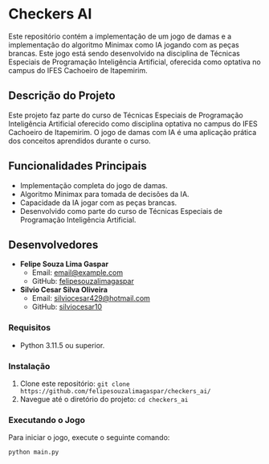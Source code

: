 # Checkers AI

Este repositório contém a implementação de um jogo de damas e a implementação do algoritmo Minimax como IA jogando com as peças brancas. Este jogo está sendo desenvolvido na disciplina de Técnicas Especiais de Programação Inteligência Artificial, oferecida como optativa no campus do IFES Cachoeiro de Itapemirim.

## Descrição do Projeto

Este projeto faz parte do curso de Técnicas Especiais de Programação Inteligência Artificial oferecido como disciplina optativa no campus do IFES Cachoeiro de Itapemirim. O jogo de damas com IA é uma aplicação prática dos conceitos aprendidos durante o curso.

## Funcionalidades Principais

- Implementação completa do jogo de damas.
- Algoritmo Minimax para tomada de decisões da IA.
- Capacidade da IA jogar com as peças brancas.
- Desenvolvido como parte do curso de Técnicas Especiais de Programação Inteligência Artificial.

## Desenvolvedores

- **Felipe Souza Lima Gaspar**
  - Email: [email@example.com](mailto:felipesouzalimagaspar@gmail.com)
  - GitHub: [felipesouzalimagaspar](https://github.com/felipesouzalimagaspar/)
- **Silvio Cesar Silva Oliveira**
  - Email: [silviocesar429@hotmail.com](mailto:silviocesar429@hotmail.com)
  - GitHub: [silviocesar10](https://github.com/silviocesar10/)
### Requisitos

- Python 3.11.5 ou superior.

### Instalação

1. Clone este repositório: `git clone https://github.com/felipesouzalimagaspar/checkers_ai/`
2. Navegue até o diretório do projeto: `cd checkers_ai`

### Executando o Jogo

Para iniciar o jogo, execute o seguinte comando:

```bash
python main.py
